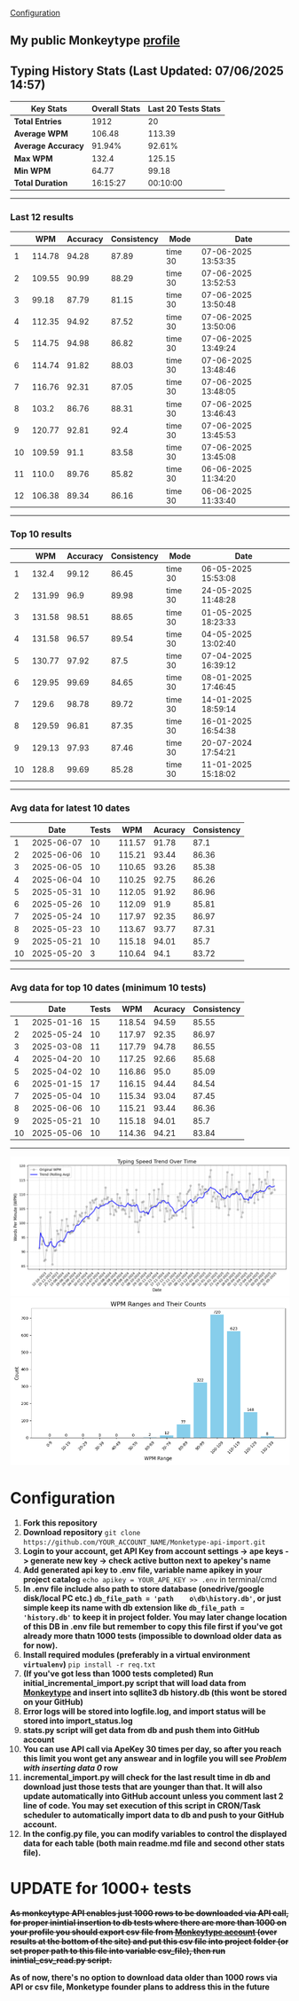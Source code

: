 
[Configuration](#configuration)
## My public Monkeytype [profile](https://monkeytype.com/profile/zp14)


        
## Typing History Stats (Last Updated: 07/06/2025 14:57)

| **Key Stats**               | **Overall Stats**       | **Last 20 Tests Stats**  |
|--------------------------|-------------------------|--------------------------|
| **Total Entries**        | 1912           | 20                       |
| **Average WPM**          | 106.48           | 113.39    |
| **Average Accuracy**     | 91.94%          | 92.61%   |
| **Max WPM**              | 132.4               | 125.15        |
| **Min WPM**              | 64.77               | 99.18                        |
| **Total Duration**       | 16:15:27        | 00:10:00                        |


---

### Last 12 results

| | WPM | Accuracy | Consistency | Mode | Date |
| --- | --- | -------- | ----------- | ---- | --------- |
| 1 | 114.78 | 94.28 | 87.89 | time 30 | 07-06-2025 13:53:35 |
| 2 | 109.55 | 90.99 | 88.29 | time 30 | 07-06-2025 13:52:53 |
| 3 | 99.18 | 87.79 | 81.15 | time 30 | 07-06-2025 13:50:48 |
| 4 | 112.35 | 94.92 | 87.52 | time 30 | 07-06-2025 13:50:06 |
| 5 | 114.75 | 94.98 | 86.82 | time 30 | 07-06-2025 13:49:24 |
| 6 | 114.74 | 91.82 | 88.03 | time 30 | 07-06-2025 13:48:46 |
| 7 | 116.76 | 92.31 | 87.05 | time 30 | 07-06-2025 13:48:05 |
| 8 | 103.2 | 86.76 | 88.31 | time 30 | 07-06-2025 13:46:43 |
| 9 | 120.77 | 92.81 | 92.4 | time 30 | 07-06-2025 13:45:53 |
| 10 | 109.59 | 91.1 | 83.58 | time 30 | 07-06-2025 13:45:08 |
| 11 | 110.0 | 89.76 | 85.82 | time 30 | 06-06-2025 11:34:20 |
| 12 | 106.38 | 89.34 | 86.16 | time 30 | 06-06-2025 11:33:40 |


 --- 

### Top 10 results

| | WPM | Accuracy | Consistency | Mode | Date |
| --- | --- | -------- | ----------- | ---- | --------- |
| 1 | 132.4 | 99.12 | 86.45 | time 30 | 06-05-2025 15:53:08 |
| 2 | 131.99 | 96.9 | 89.98 | time 30 | 24-05-2025 11:48:28 |
| 3 | 131.58 | 98.51 | 88.65 | time 30 | 01-05-2025 18:23:33 |
| 4 | 131.58 | 96.57 | 89.54 | time 30 | 04-05-2025 13:02:40 |
| 5 | 130.77 | 97.92 | 87.5 | time 30 | 07-04-2025 16:39:12 |
| 6 | 129.95 | 99.69 | 84.65 | time 30 | 08-01-2025 17:46:45 |
| 7 | 129.6 | 98.78 | 89.72 | time 30 | 14-01-2025 18:59:14 |
| 8 | 129.59 | 96.81 | 87.35 | time 30 | 16-01-2025 16:54:38 |
| 9 | 129.13 | 97.93 | 87.46 | time 30 | 20-07-2024 17:54:21 |
| 10 | 128.8 | 99.69 | 85.28 | time 30 | 11-01-2025 15:18:02 |


 --- 

### Avg data for latest 10 dates

| | Date | Tests | WPM | Acuracy | Consistency |
| --- | --- | -------- | ----------- | ---- | --------- |
| 1 | 2025-06-07 | 10 | 111.57 | 91.78 | 87.1 |
| 2 | 2025-06-06 | 10 | 115.21 | 93.44 | 86.36 |
| 3 | 2025-06-05 | 10 | 110.65 | 93.26 | 85.38 |
| 4 | 2025-06-04 | 10 | 110.25 | 92.75 | 86.26 |
| 5 | 2025-05-31 | 10 | 112.05 | 91.92 | 86.96 |
| 6 | 2025-05-26 | 10 | 112.09 | 91.9 | 85.81 |
| 7 | 2025-05-24 | 10 | 117.97 | 92.35 | 86.97 |
| 8 | 2025-05-23 | 10 | 113.67 | 93.77 | 87.31 |
| 9 | 2025-05-21 | 10 | 115.18 | 94.01 | 85.7 |
| 10 | 2025-05-20 | 3 | 110.64 | 94.1 | 83.72 |


 --- 

### Avg data for top 10 dates (minimum 10 tests)

| | Date | Tests | WPM | Acuracy | Consistency |
| --- | --- | -------- | ----------- | ---- | --------- |
| 1 | 2025-01-16 | 15 | 118.54 | 94.59 | 85.55 |
| 2 | 2025-05-24 | 10 | 117.97 | 92.35 | 86.97 |
| 3 | 2025-03-08 | 11 | 117.79 | 94.78 | 86.55 |
| 4 | 2025-04-20 | 10 | 117.25 | 92.66 | 85.68 |
| 5 | 2025-04-02 | 10 | 116.86 | 95.0 | 85.09 |
| 6 | 2025-01-15 | 17 | 116.15 | 94.44 | 84.54 |
| 7 | 2025-05-04 | 10 | 115.34 | 93.04 | 87.45 |
| 8 | 2025-06-06 | 10 | 115.21 | 93.44 | 86.36 |
| 9 | 2025-05-21 | 10 | 115.18 | 94.01 | 85.7 |
| 10 | 2025-05-06 | 10 | 114.36 | 94.21 | 83.84 |


 --- 


        
![speed trend](typing_speed_trend.png)
![counted chart](count_tests.png)
# Configuration
1. **Fork this repository** 
2. **Download repository** `git clone https://github.com/YOUR_ACCOUNT_NAME/Monketype-api-import.git`
3. **Login to your account, get API Key from account settings -> ape keys -> generate new key -> check active button next to apekey's name**
4. **Add generated api key to .env file, variable name apikey in your project catalog**  `echo apikey = YOUR_APE_KEY >> .env` in terminal/cmd
5. **In .env file include also path to store database (onedrive/google disk/local PC etc.) `db_file_path = 'path	o\db\history.db'`, or just simple keep its name with db extension like `db_file_path = 'history.db'` to keep it in project folder. You may later change location of this DB in .env file but remember to copy this file first if you've got already more thatn 1000 tests (impossible to download older data as for now).**
6. **Install required modules (preferably in a virtual environment `virtualenv`)** `pip install -r req.txt`
7. **(If you've got less than 1000 tests completed) Run initial_incremental_import.py script that will load data from [Monkeytype](https://monkeytype.com/) and insert into sqllite3 db history.db (this wont be stored on your GitHub)**
8. **Error logs will be stored into logfile.log, and import status will be stored into import_status.log**
9. **stats.py script will get data from db and push them into GitHub account**
10. **You can use API call via ApeKey 30 times per day, so after you reach this limit you wont get any answear and in logfile you will see *Problem with inserting data 0* row**
11. **incremental_import.py will check for the last result time in db and download just those tests that are younger than that. It will also update automatically into GitHub account unless you comment last 2 line of code. You may set execution of this script in CRON/Task scheduler to automatically import data to db and push to your GitHub account.**
12. **In the config.py file, you can modify variables to control the displayed data for each table (both main readme.md file and second other stats file).**

# UPDATE for 1000+ tests
    
~~**As monkeytype API enables just 1000 rows to be downloaded via API call, for proper inintial insertion to db tests where there are more than 1000 on your profile
you should export csv file from [Monkeytype account](https://monkeytype.com/account) (over results at the bottom of the site)
and put this csv file into project folder (or set proper path to this file into variable csv_file), then run inintial_csv_read.py script.**~~

**As of now, there's no option to download data older than 1000 rows via API or csv file, Monketype founder plans to address this in the future**
    
    